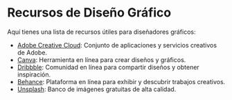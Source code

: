 # Recursos de Diseño Gráfico

Aquí tienes una lista de recursos útiles para diseñadores gráficos:

- [Adobe Creative Cloud](https://www.adobe.com/creativecloud.html): Conjunto de aplicaciones y servicios creativos de Adobe.
- [Canva](https://www.canva.com): Herramienta en línea para crear diseños y gráficos.
- [Dribbble](https://dribbble.com): Comunidad en línea para compartir diseños y obtener inspiración.
- [Behance](https://www.behance.net): Plataforma en línea para exhibir y descubrir trabajos creativos.
- [Unsplash](https://unsplash.com): Banco de imágenes gratuitas de alta calidad.